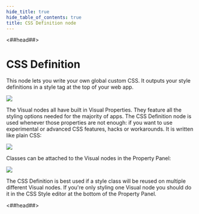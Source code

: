 ```yaml
---
hide_title: true
hide_table_of_contents: true
title: CSS Definition node
---
```


<##head##>

# CSS Definition

This node lets you write your own global custom CSS. It outputs your style definitions in a style tag at the top of your web app.

<div className="ndl-image-with-background l">

![](/nodes/utilities/css-definition/preview.png)

</div>

The Visual nodes all have built in Visual Properties. They feature all the styling options needed for the majority of apps. The CSS Definition node is used whenever those properties are not enough: if you want to use experimental or advanced CSS features, hacks or workarounds. It is written like plain CSS:

<div className="ndl-image-with-background l">

![](/nodes/utilities/css-definition/css-example.png)

</div>

Classes can be attached to the Visual nodes in the Property Panel:

<div className="ndl-image-with-background l">

![](/nodes/utilities/css-definition/class-example.png)

</div>

The CSS Definition is best used if a style class will be reused on multiple different Visual nodes. If you're only styling one Visual node you should do it in the CSS Style editor at the bottom of the Property Panel.

<##head##>
